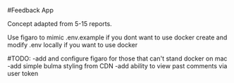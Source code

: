 #Feedback App

Concept adapted from 5-15 reports.

Use figaro to mimic .env.example if you dont want to use docker
create and modify .env locally if you want to use docker

#TODO:
-add and configure figaro for those that can't stand docker on mac
-add simple bulma styling from CDN
-add ability to view past comments via user token

